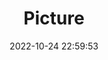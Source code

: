 ---
weight: 1
images:
- /images/edited/212.jpeg
title: Picture
date: 2022-10-24 22:59:53
tags: [luminar neo,work,person,dog,bear]
---